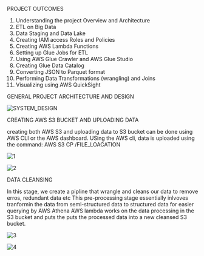 PROJECT OUTCOMES

1. Understanding the project Overview and Architecture
2. ETL on Big Data
3. Data Staging and Data Lake
4. Creating IAM access Roles and Policies
5. Creating AWS Lambda Functions
6. Setting up Glue Jobs for ETL
7. Using AWS Glue Crawler and AWS Glue Studio
8. Creating Glue Data Catalog
9. Converting JSON to Parquet format
10. Performing Data Transformations (wrangling) and Joins
11. Visualizing using AWS QuickSight





GENERAL PROJECT ARCHITECTURE AND DESIGN

![SYSTEM_DESIGN](https://user-images.githubusercontent.com/69304233/182819671-ff0f1b67-a3b1-4bef-a0bf-2231eaaab06f.PNG)






CREATING AWS S3 BUCKET AND UPLOADING DATA 

creating both AWS S3 and uploading data to S3 bucket can be done using AWS CLI or the AWS dashboard. 
USing the AWS cli, data is uploaded using the command: AWS S3 CP /FILE_LOACATION

![1](https://user-images.githubusercontent.com/69304233/183393565-12e8b95c-6e80-4359-a192-a3ce8aa810ea.PNG)


![2](https://user-images.githubusercontent.com/69304233/183395819-dbaa4a35-fc9d-4a5e-a20c-28eaa148474b.PNG)


DATA CLEANSING

In this stage, we create a pipline that wrangle and cleans our data to remove erros, redundant data etc
This pre-processing stage essentially inlvoves tranformin the data from semi-structured data to structured data for easier querying by AWS Athena
AWS lambda works on the data processing in the S3 bucket and puts the puts the processed data into a new cleansed S3 bucket.

![3](https://user-images.githubusercontent.com/69304233/183401177-9f458e3c-1c8c-4e51-899d-4339e9f1722a.PNG)

![4](https://user-images.githubusercontent.com/69304233/183408698-542d5293-ff61-4de7-a775-900606f41132.PNG)



